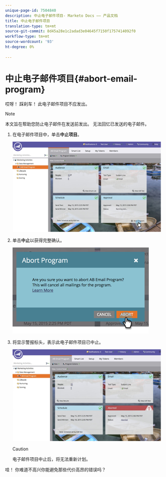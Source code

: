 ```yaml
---
unique-page-id: 7504840
description: 中止电子邮件项目- Marketo Docs —— 产品文档
title: 中止电子邮件项目
translation-type: tm+mt
source-git-commit: 8d45a28e1c2adad3e04645f7150f1757414092f0
workflow-type: tm+mt
source-wordcount: '93'
ht-degree: 0%

---
```



# 中止电子邮件项目{#abort-email-program}

哎呀！ 踩刹车！ 此电子邮件项目不应发出。

>[!NOTE]
>
>本文旨在帮助您防止电子邮件在发送前发出。 无法回忆已发送的电子邮件。

1. 在电子邮件项目中，单击&#x200B;**中止项目**。

   ![](assets/dashboardleads.jpg)

1. 单击&#x200B;**中止**&#x200B;以获得完整确认。

   ![](assets/image2015-5-20-15-3a24-3a35.png)

1. 将显示警报标头，表示此电子邮件项目已中止。

   ![](assets/dashboardleadchange2.jpg)

   >[!CAUTION]
   >
   >电子邮件项目中止后，将无法重新计划。

哇！ 你难道不高兴你能避免那些代价高昂的错误吗？
